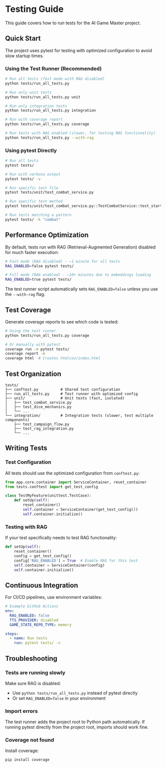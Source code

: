 # Testing Guide

This guide covers how to run tests for the AI Game Master project.

## Quick Start

The project uses pytest for testing with optimized configuration to avoid slow startup times.

### Using the Test Runner (Recommended)

```bash
# Run all tests (fast mode with RAG disabled)
python tests/run_all_tests.py

# Run only unit tests
python tests/run_all_tests.py unit

# Run only integration tests
python tests/run_all_tests.py integration

# Run with coverage report
python tests/run_all_tests.py coverage

# Run tests with RAG enabled (slower, for testing RAG functionality)
python tests/run_all_tests.py --with-rag
```

### Using pytest Directly

```bash
# Run all tests
pytest tests/

# Run with verbose output
pytest tests/ -v

# Run specific test file
pytest tests/unit/test_combat_service.py

# Run specific test method
pytest tests/unit/test_combat_service.py::TestCombatService::test_start_combat

# Run tests matching a pattern
pytest tests/ -k "combat"
```

## Performance Optimization

By default, tests run with RAG (Retrieval-Augmented Generation) disabled for much faster execution:

```bash
# Fast mode (RAG disabled) - ~1 minute for all tests
RAG_ENABLED=false pytest tests/

# Full mode (RAG enabled) - ~10+ minutes due to embeddings loading
RAG_ENABLED=true pytest tests/
```

The test runner script automatically sets `RAG_ENABLED=false` unless you use the `--with-rag` flag.

## Test Coverage

Generate coverage reports to see which code is tested:

```bash
# Using the test runner
python tests/run_all_tests.py coverage

# Or manually with pytest
coverage run -m pytest tests/
coverage report -m
coverage html  # Creates htmlcov/index.html
```

## Test Organization

```
tests/
├── conftest.py          # Shared test configuration
├── run_all_tests.py     # Test runner with optimized config
├── unit/                # Unit tests (fast, isolated)
│   ├── test_combat_service.py
│   ├── test_dice_mechanics.py
│   └── ...
└── integration/         # Integration tests (slower, test multiple components)
    ├── test_campaign_flow.py
    ├── test_rag_integration.py
    └── ...
```

## Writing Tests

### Test Configuration

All tests should use the optimized configuration from `conftest.py`:

```python
from app.core.container import ServiceContainer, reset_container
from tests.conftest import get_test_config

class TestMyFeature(unittest.TestCase):
    def setUp(self):
        reset_container()
        self.container = ServiceContainer(get_test_config())
        self.container.initialize()
```

### Testing with RAG

If your test specifically needs to test RAG functionality:

```python
def setUp(self):
    reset_container()
    config = get_test_config()
    config['RAG_ENABLED'] = True  # Enable RAG for this test
    self.container = ServiceContainer(config)
    self.container.initialize()
```

## Continuous Integration

For CI/CD pipelines, use environment variables:

```yaml
# Example GitHub Actions
env:
  RAG_ENABLED: false
  TTS_PROVIDER: disabled
  GAME_STATE_REPO_TYPE: memory

steps:
  - name: Run tests
    run: pytest tests/ -v
```

## Troubleshooting

### Tests are running slowly

Make sure RAG is disabled:
- Use `python tests/run_all_tests.py` instead of pytest directly
- Or set `RAG_ENABLED=false` in your environment

### Import errors

The test runner adds the project root to Python path automatically. If running pytest directly from the project root, imports should work fine.

### Coverage not found

Install coverage:
```bash
pip install coverage
```